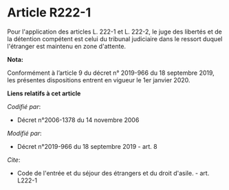 # Article R222-1

Pour l'application des articles L. 222-1 et L. 222-2, le juge des libertés et de la détention compétent est celui du
tribunal judiciaire dans le ressort duquel l'étranger est maintenu en zone d'attente.

**Nota:**

Conformément à l’article 9 du décret n° 2019-966 du 18 septembre 2019, les présentes dispositions entrent en vigueur le 1er
janvier 2020.

**Liens relatifs à cet article**

_Codifié par_:

  - Décret n°2006-1378 du 14 novembre 2006

_Modifié par_:

  - Décret n°2019-966 du 18 septembre 2019 - art. 8

_Cite_:

  - Code de l'entrée et du séjour des étrangers et du droit d'asile. - art. L222-1

